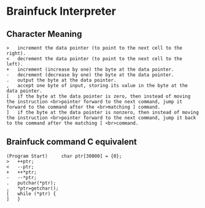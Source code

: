 # Brainfuck Interpreter

## Character 	Meaning
	> 	increment the data pointer (to point to the next cell to the right).
	< 	decrement the data pointer (to point to the next cell to the left).
	+ 	increment (increase by one) the byte at the data pointer.
	- 	decrement (decrease by one) the byte at the data pointer.
	. 	output the byte at the data pointer.
	, 	accept one byte of input, storing its value in the byte at the data pointer.
	[ 	if the byte at the data pointer is zero, then instead of moving the instruction <br>pointer forward to the next command, jump it forward to the command after the <br>matching ] command.
	] 	if the byte at the data pointer is nonzero, then instead of moving the instruction <br>pointer forward to the next command, jump it back to the command after the matching [ <br>command. 

##	Brainfuck command 	C equivalent
	(Program Start) 	char ptr[30000] = {0};
	> 	++ptr;
	< 	--ptr;
	+ 	++*ptr;
	- 	--*ptr;
	. 	putchar(*ptr);
	, 	*ptr=getchar();
	[ 	while (*ptr) {
	] 	}